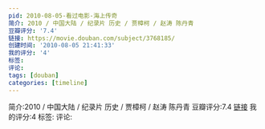 ```yaml
---
pid: 2010-08-05-看过电影-海上传奇
简介: 2010 / 中国大陆 / 纪录片 历史 / 贾樟柯 / 赵涛 陈丹青
豆瓣评分: '7.4'
链接: https://movie.douban.com/subject/3768185/
创建时间: '2010-08-05 21:41:33'
我的评分: '4'
标签:
评论:
tags: [douban]
categories: [timeline]
---
```

简介:2010 / 中国大陆 / 纪录片 历史 / 贾樟柯 / 赵涛 陈丹青
豆瓣评分:7.4
[链接](https://movie.douban.com/subject/3768185/)
我的评分:4
标签:
评论:
